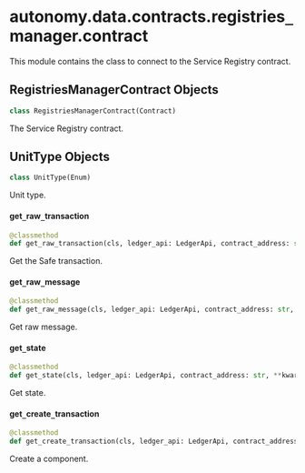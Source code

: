 <a id="autonomy.data.contracts.registries_manager.contract"></a>

# autonomy.data.contracts.registries`_`manager.contract

This module contains the class to connect to the Service Registry contract.

<a id="autonomy.data.contracts.registries_manager.contract.RegistriesManagerContract"></a>

## RegistriesManagerContract Objects

```python
class RegistriesManagerContract(Contract)
```

The Service Registry contract.

<a id="autonomy.data.contracts.registries_manager.contract.RegistriesManagerContract.UnitType"></a>

## UnitType Objects

```python
class UnitType(Enum)
```

Unit type.

<a id="autonomy.data.contracts.registries_manager.contract.RegistriesManagerContract.get_raw_transaction"></a>

#### get`_`raw`_`transaction

```python
@classmethod
def get_raw_transaction(cls, ledger_api: LedgerApi, contract_address: str, **kwargs: Any) -> Optional[JSONLike]
```

Get the Safe transaction.

<a id="autonomy.data.contracts.registries_manager.contract.RegistriesManagerContract.get_raw_message"></a>

#### get`_`raw`_`message

```python
@classmethod
def get_raw_message(cls, ledger_api: LedgerApi, contract_address: str, **kwargs: Any) -> Optional[bytes]
```

Get raw message.

<a id="autonomy.data.contracts.registries_manager.contract.RegistriesManagerContract.get_state"></a>

#### get`_`state

```python
@classmethod
def get_state(cls, ledger_api: LedgerApi, contract_address: str, **kwargs: Any) -> Optional[JSONLike]
```

Get state.

<a id="autonomy.data.contracts.registries_manager.contract.RegistriesManagerContract.get_create_transaction"></a>

#### get`_`create`_`transaction

```python
@classmethod
def get_create_transaction(cls, ledger_api: LedgerApi, contract_address: str, component_type: UnitType, metadata_hash: str, owner: str, dependencies: Optional[List[int]] = None, raise_on_try: bool = False) -> None
```

Create a component.

